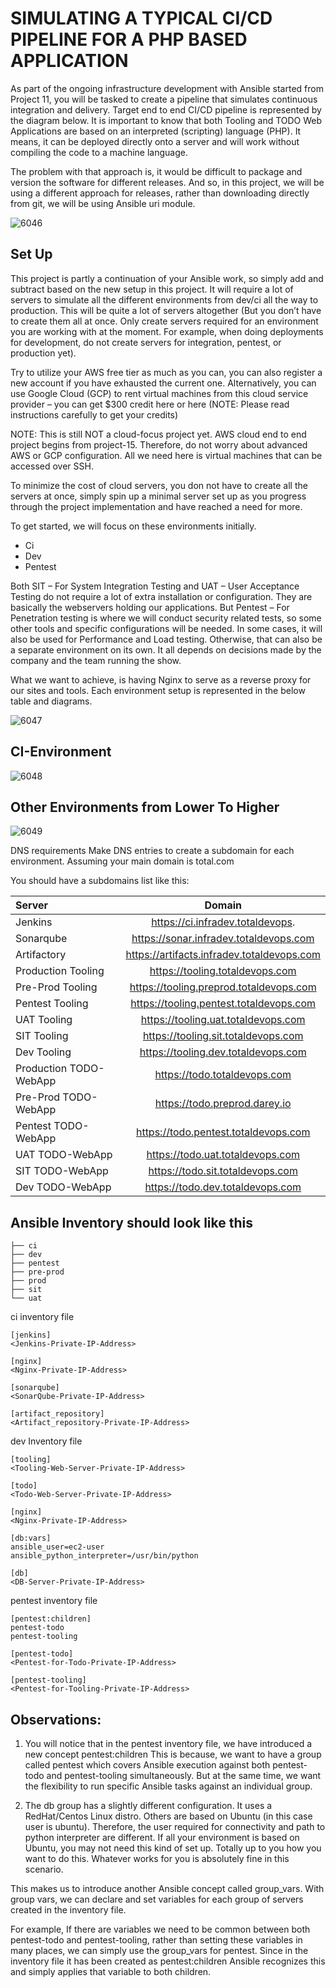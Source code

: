 # SIMULATING A TYPICAL CI/CD PIPELINE FOR A PHP BASED APPLICATION

As part of the ongoing infrastructure development with Ansible started from Project 11, you will be tasked to create a pipeline that 
simulates continuous integration and delivery. Target end to end CI/CD pipeline is represented by the diagram below. It is important
to know that both Tooling and TODO Web Applications are based on an interpreted (scripting) language (PHP). It means, it can be 
deployed directly onto a server and will work without compiling the code to a machine language.

The problem with that approach is, it would be difficult to package and version the software for different releases. And so, in 
this project, we will be using a different approach for releases, rather than downloading directly from git, we will be using 
Ansible uri module.

![6046](https://user-images.githubusercontent.com/85270361/210164890-b8238849-5dc0-410f-86d6-6b0741003353.PNG)

## Set Up
This project is partly a continuation of your Ansible work, so simply add and subtract based on the new setup in this project.
It will require a lot of servers to simulate all the different environments from dev/ci all the way to production. This will be quite 
a lot of servers altogether (But you don’t have to create them all at once. Only create servers required for an environment you are 
working with at the moment. For example, when doing deployments for development, do not create servers for integration, pentest, or
production yet).

Try to utilize your AWS free tier as much as you can, you can also register a new account if you have exhausted the current one. 
Alternatively, you can use Google Cloud (GCP) to rent virtual machines from this cloud service provider – you can get $300 credit 
here or here (NOTE: Please read instructions carefully to get your credits)

NOTE: This is still NOT a cloud-focus project yet. AWS cloud end to end project begins from project-15. Therefore, do not worry about
advanced AWS or GCP configuration. All we need here is virtual machines that can be accessed over SSH.

To minimize the cost of cloud servers, you don not have to create all the servers at once, simply spin up a minimal server set up as 
you progress through the project implementation and have reached a need for more.

To get started, we will focus on these environments initially.


- Ci
- Dev
- Pentest


Both SIT – For System Integration Testing and UAT – User Acceptance Testing do not require a lot of extra installation or 
configuration. They are basically the webservers holding our applications. But Pentest – For Penetration testing is where we 
will conduct security related tests, so some other tools and specific configurations will be needed. 
In some cases, it will also be used for Performance and Load testing. Otherwise, that can also be a separate environment on its own.
It all depends on decisions made by the company and the team running the show.

What we want to achieve, is having Nginx to serve as a reverse proxy for our sites and tools. Each environment setup is 
represented in the below table and diagrams.



![6047](https://user-images.githubusercontent.com/85270361/210165135-129c47cf-f201-4a42-ad02-8afb4590955f.PNG)


## CI-Environment


![6048](https://user-images.githubusercontent.com/85270361/210165242-115b6e0e-f960-4357-940b-d4c03097962f.PNG)


## Other Environments from Lower To Higher


![6049](https://user-images.githubusercontent.com/85270361/210165287-131f9463-e7fa-4ce9-b260-9f47d13421c4.PNG)


DNS requirements
Make DNS entries to create a subdomain for each environment. Assuming your main domain is total.com

You should have a subdomains list like this:


| Server | Domain |
| :--- | :---: |
| Jenkins	 | https://ci.infradev.totaldevops. |
Sonarqube	| https://sonar.infradev.totaldevops.com |
Artifactory	| https://artifacts.infradev.totaldevops.com |
Production Tooling	| https://tooling.totaldevops.com |
Pre-Prod Tooling	| https://tooling.preprod.totaldevops.com |
Pentest Tooling	| https://tooling.pentest.totaldevops.com |
UAT Tooling	| https://tooling.uat.totaldevops.com |
SIT Tooling	| https://tooling.sit.totaldevops.com |
Dev Tooling	| https://tooling.dev.totaldevops.com |
Production TODO-WebApp	| https://todo.totaldevops.com |
Pre-Prod TODO-WebApp	| https://todo.preprod.darey.io |
Pentest TODO-WebApp	| https://todo.pentest.totaldevops.com |
UAT TODO-WebApp	| https://todo.uat.totaldevops.com |
SIT TODO-WebApp	| https://todo.sit.totaldevops.com |
Dev TODO-WebApp	| https://todo.dev.totaldevops.com |



## Ansible Inventory should look like this

```
├── ci
├── dev
├── pentest
├── pre-prod
├── prod
├── sit
└── uat
```

ci inventory file

```
[jenkins]
<Jenkins-Private-IP-Address>

[nginx]
<Nginx-Private-IP-Address>

[sonarqube]
<SonarQube-Private-IP-Address>

[artifact_repository]
<Artifact_repository-Private-IP-Address>
```


dev Inventory file

```
[tooling]
<Tooling-Web-Server-Private-IP-Address>

[todo]
<Todo-Web-Server-Private-IP-Address>

[nginx]
<Nginx-Private-IP-Address>

[db:vars]
ansible_user=ec2-user
ansible_python_interpreter=/usr/bin/python

[db]
<DB-Server-Private-IP-Address>
```

pentest inventory file

```
[pentest:children]
pentest-todo
pentest-tooling

[pentest-todo]
<Pentest-for-Todo-Private-IP-Address>

[pentest-tooling]
<Pentest-for-Tooling-Private-IP-Address>
```


## Observations:

1. You will notice that in the pentest inventory file, we have introduced a new concept pentest:children This is because, we want to have
a group called pentest which covers Ansible execution against both pentest-todo and pentest-tooling simultaneously. But at the same 
time, we want the flexibility to run specific Ansible tasks against an individual group.

2. The db group has a slightly different configuration. It uses a RedHat/Centos Linux distro. Others are based on Ubuntu (in this case 
user is ubuntu). Therefore, the user required for connectivity and path to python interpreter are different. If all your environment 
is based on Ubuntu, you may not need this kind of set up. Totally up to you how you want to do this. Whatever works for you is
absolutely fine in this scenario.

This makes us to introduce another Ansible concept called group_vars. With group vars, we can declare and set variables for each 
group of servers created in the inventory file.

For example, If there are variables we need to be common between both pentest-todo and pentest-tooling, rather than setting these
variables in many places, we can simply use the group_vars for pentest. Since in the inventory file it has been created as
pentest:children Ansible recognizes this and simply applies that variable to both children.